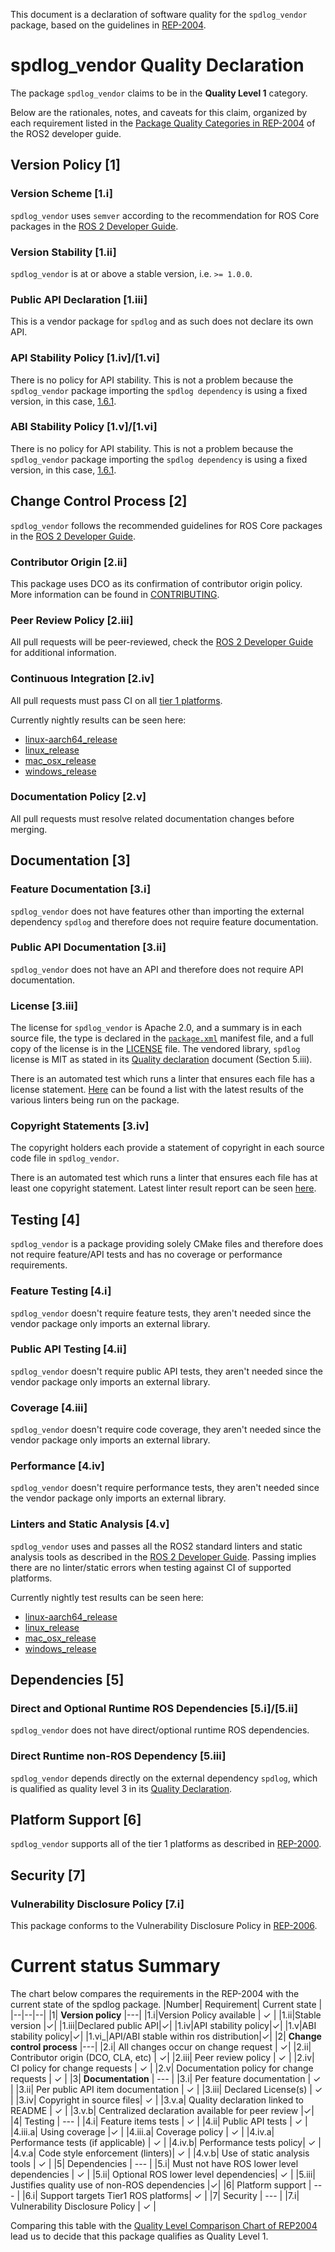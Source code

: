 This document is a declaration of software quality for the `spdlog_vendor` package, based on the guidelines in [REP-2004](https://www.ros.org/reps/rep-2004.html).

# spdlog_vendor Quality Declaration

The package `spdlog_vendor` claims to be in the **Quality Level 1** category.

Below are the rationales, notes, and caveats for this claim, organized by each requirement listed in the [Package Quality Categories in REP-2004](https://index.ros.org/doc/ros2/Contributing/Developer-Guide/#package-quality-categories) of the ROS2 developer guide.

## Version Policy [1]

### Version Scheme [1.i]

`spdlog_vendor` uses `semver` according to the recommendation for ROS Core packages in the [ROS 2 Developer Guide](https://index.ros.org/doc/ros2/Contributing/Developer-Guide/#versioning).

### Version Stability [1.ii]

`spdlog_vendor` is at or above a stable version, i.e. `>= 1.0.0`.

### Public API Declaration [1.iii]

This is a vendor package for `spdlog` and as such does not declare its own API.

### API Stability Policy [1.iv]/[1.vi]

There is no policy for API stability. This is not a problem because the `spdlog_vendor` package importing the `spdlog dependency` is using a fixed version, in this case, [1.6.1](https://github.com/gabime/spdlog/releases/tag/v1.6.1).

### ABI Stability Policy [1.v]/[1.vi]

There is no policy for API stability. This is not a problem because the `spdlog_vendor` package importing the `spdlog dependency` is using a fixed version, in this case, [1.6.1](https://github.com/gabime/spdlog/releases/tag/v1.6.1).

## Change Control Process [2]

`spdlog_vendor` follows the recommended guidelines for ROS Core packages in the [ROS 2 Developer Guide](https://index.ros.org/doc/ros2/Contributing/Developer-Guide/#change-control-process).

### Contributor Origin [2.ii]

This package uses DCO as its confirmation of contributor origin policy. More information can be found in [CONTRIBUTING](./CONTRIBUTING.md).

### Peer Review Policy [2.iii]

All pull requests will be peer-reviewed, check the [ROS 2 Developer Guide](https://index.ros.org/doc/ros2/Contributing/Developer-Guide/#change-control-process) for additional information.

### Continuous Integration [2.iv]

All pull requests must pass CI on all [tier 1 platforms](https://www.ros.org/reps/rep-2000.html#support-tiers).

Currently nightly results can be seen here:
* [linux-aarch64_release](https://ci.ros2.org/view/nightly/job/nightly_linux-aarch64_release/lastSuccessfulBuild/testReport/spdlog_vendor/)
* [linux_release](https://ci.ros2.org/view/nightly/job/nightly_linux_release/lastSuccessfulBuild/testReport/spdlog_vendor/)
* [mac_osx_release](https://ci.ros2.org/view/nightly/job/nightly_osx_release/lastSuccessfulBuild/testReport/spdlog_vendor/)
* [windows_release](https://ci.ros2.org/view/nightly/job/nightly_win_rel/lastSuccessfulBuild/testReport/spdlog_vendor/)

### Documentation Policy [2.v]

All pull requests must resolve related documentation changes before merging.

## Documentation [3]

### Feature Documentation [3.i]

`spdlog_vendor` does not have features other than importing the external dependency `spdlog` and therefore does not require feature documentation.

### Public API Documentation [3.ii]

`spdlog_vendor` does not have an API and therefore does not require API documentation.

### License [3.iii]

The license for `spdlog_vendor` is Apache 2.0, and a summary is in each source file, the type is declared in the [`package.xml`](./package.xml) manifest file, and a full copy of the license is in the [LICENSE](./LICENSE) file. The vendored library, `spdlog` license is MIT as stated in its [Quality declaration](./SPDLOG_QUALITY_DECLARATION.md) document (Section 5.iii).

There is an automated test which runs a linter that ensures each file has a license statement. [Here](https://ci.ros2.org/view/nightly/job/nightly_linux-aarch64_release/lastSuccessfulBuild/testReport/spdlog_vendor/) can be found a list with the latest results of the various linters being run on the package.

### Copyright Statements [3.iv]

The copyright holders each provide a statement of copyright in each source code file in `spdlog_vendor`.

There is an automated test which runs a linter that ensures each file has at least one copyright statement. Latest linter result report can be seen [here](https://ci.ros2.org/view/nightly/job/nightly_linux-aarch64_release/lastSuccessfulBuild/testReport/spdlog_vendor/copyright/).

## Testing [4]

`spdlog_vendor` is a package providing solely CMake files and therefore does not require feature/API tests and has no coverage or performance requirements.

### Feature Testing [4.i]

`spdlog_vendor` doesn't require feature tests, they aren't needed since the vendor package only imports an external library.

### Public API Testing [4.ii]

`spdlog_vendor` doesn't require public API tests, they aren't needed since the vendor package only imports an external library.

### Coverage [4.iii]

`spdlog_vendor` doesn't require code coverage, they aren't needed since the vendor package only imports an external library.

### Performance [4.iv]

`spdlog_vendor` doesn't require performance tests, they aren't needed since the vendor package only imports an external library.

### Linters and Static Analysis [4.v]

`spdlog_vendor` uses and passes all the ROS2 standard linters and static analysis tools as described in the [ROS 2 Developer Guide](https://index.ros.org/doc/ros2/Contributing/Developer-Guide/#linters-and-static-analysis). Passing implies there are no linter/static errors when testing against CI of supported platforms.

Currently nightly test results can be seen here:
* [linux-aarch64_release](https://ci.ros2.org/view/nightly/job/nightly_linux-aarch64_release/lastSuccessfulBuild/testReport/spdlog_vendor/)
* [linux_release](https://ci.ros2.org/view/nightly/job/nightly_linux_release/lastSuccessfulBuild/testReport/spdlog_vendor/)
* [mac_osx_release](https://ci.ros2.org/view/nightly/job/nightly_osx_release/lastSuccessfulBuild/testReport/spdlog_vendor/)
* [windows_release](https://ci.ros2.org/view/nightly/job/nightly_win_rel/lastSuccessfulBuild/testReport/spdlog_vendor/)

## Dependencies [5]

### Direct and Optional Runtime ROS Dependencies [5.i]/[5.ii]

`spdlog_vendor` does not have direct/optional runtime ROS dependencies.

### Direct Runtime non-ROS Dependency [5.iii]

`spdlog_vendor` depends directly on the external dependency `spdlog`, which is qualified as quality level 3 in its [Quality Declaration](./SPDLOG_QUALITY_DECLARATION.md).

## Platform Support [6]

`spdlog_vendor` supports all of the tier 1 platforms as described in [REP-2000](https://www.ros.org/reps/rep-2000.html#support-tiers).

## Security [7]

### Vulnerability Disclosure Policy [7.i]

This package conforms to the Vulnerability Disclosure Policy in [REP-2006](https://www.ros.org/reps/rep-2006.html).

# Current status Summary

The chart below compares the requirements in the REP-2004 with the current state of the spdlog package.
|Number|  Requirement| Current state |
|--|--|--|
|1| **Version policy** |---|
|1.i|Version Policy available | ✓ |
|1.ii|Stable version |✓|
|1.iii|Declared public API|✓|
|1.iv|API stability policy|✓|
|1.v|ABI stability policy|✓|
|1.vi_|API/ABI stable within ros distribution|✓|
|2| **Change control process** |---|
|2.i| All changes occur on change request | ✓|
|2.ii| Contributor origin (DCO, CLA, etc) | ✓|
|2.iii| Peer review policy | ✓ |
|2.iv| CI policy for change requests | ✓ |
|2.v| Documentation policy for change requests | ✓ |
|3| **Documentation** | --- |
|3.i| Per feature documentation | ✓ |
|3.ii| Per public API item documentation | ✓ |
|3.iii| Declared License(s) | ✓ |
|3.iv| Copyright in source files| ✓ |
|3.v.a| Quality declaration linked to README | ✓ |
|3.v.b| Centralized declaration available for peer review |✓|
|4| Testing | --- |
|4.i| Feature items tests | ✓ |
|4.ii| Public API tests | ✓ |
|4.iii.a| Using coverage |✓ |
|4.iii.a| Coverage policy | ✓ |
|4.iv.a| Performance tests (if applicable) | ✓ |
|4.iv.b| Performance tests policy| ✓ |
|4.v.a| Code style enforcement (linters)| ✓ |
|4.v.b| Use of static analysis tools | ✓ |
|5| Dependencies | --- |
|5.i| Must not have ROS lower level dependencies | ✓ |
|5.ii| Optional ROS lower level dependencies| ✓ |
|5.iii| Justifies quality use of non-ROS dependencies |✓|
|6| Platform support | --- |
|6.i| Support targets Tier1 ROS platforms| ✓ |
|7| Security | --- |
|7.i| Vulnerability Disclosure Policy | ✓ |

Comparing this table with the [Quality Level Comparison Chart of REP2004](https://github.com/ros-infrastructure/rep/blob/master/rep-2004.rst#quality-level-comparison-chart) lead us to decide that this package qualifies as Quality Level 1.
